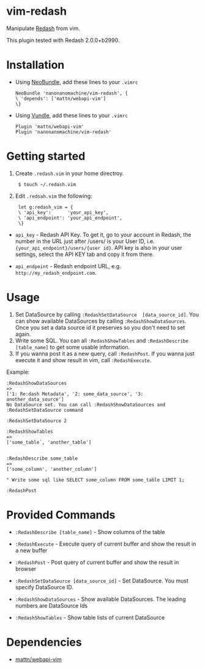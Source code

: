 # vim-redash

Manipulate [Redash](https://redash.io/) from vim.

This plugin tested with Redash 2.0.0+b2990.

# Installation

* Using [NeoBundle](https://github.com/Shougo/neobundle.vim), add these lines to your `.vimrc`

  ```
  NeoBundle 'nanonanomachine/vim-redash', {
  \ 'depends': ['mattn/webapi-vim']
  \}
  ```
 
* Using [Vundle](https://github.com/VundleVim/Vundle.vim), add these lines to your `.vimrc`

  ```
  Plugin 'mattn/webapi-vim'
  Plugin 'nanonanomachine/vim-redash'
  ```

# Getting started

1. Create `.redash.vim` in your home directroy.

        $ touch ~/.redash.vim

2. Edit `.redsah.vim` the following: 

        let g:redash_vim = {
        \ 'api_key':      'your_api_key',
        \ 'api_endpoint': 'your_api_endpoint',
        \}
  
  * `api_key` - Redash API Key. To get it, go to your account in Redash, the number in the URL just after /users/ is your User ID, i.e.  `{your_api_endpoint}/users/{user id}`. API key is also in your user settings, select the API KEY tab and copy it from there.
  
  * `api_endpoint` - Redash endpoint URL, e.g. `http://my_redash_endpoint.com`.

# Usage

1. Set DataSource by calling `:RedashSetDataSource  [data_source_id]`. You can show available DataSources by calling `:RedashShowDataSources`. Once you set a data source id it preserves so you don't need to set again.
2. Write some SQL. You can all `:RedashShowTables`  and `:RedashDescribe [table_name]` to get some usable information.
3. If you wanna post it as a new query, call `:RedashPost`. If you wanna just execute it and show result in vim, call `:RedashExecute`.

Example:

```vim
:RedashShowDataSources
=>
['1: Re:dash Metadata', '2: some_data_source', '3: another_data_source']
No DataSource set. You can call :RedashShowDataSources and :RedashSetDataSource command

:RedashSetDataSource 2

:RedashShowTables
=>
['some_table`, 'another_table']


:RedashDescribe some_table
=>
['some_column', 'another_column']

" Write some sql like SELECT some_column FROM some_table LIMIT 1;

:RedashPost
```

# Provided Commands

* `:RedashDescribe [table_name]` - Show columns of the table

* `:RedashExecute` - Execute query of current buffer and show the result in a new buffer

* `:RedashPost` - Post query of current buffer and show the result in browser

* `:RedashSetDataSource [data_source_id]` - Set DataSource. You must specify DataSource ID.

* `:RedashShowDataSources` - Show available DataSources. The leading numbers are DataSource Ids

* `:RedashShowTables` - Show table lists of current DataSource

# Dependencies

* [mattn/webapi-vim](https://github.com/mattn/webapi-vim)
